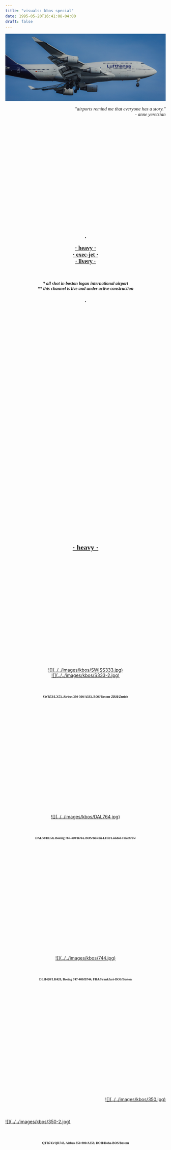 ```yaml
---
title: "visuals: kbos special"
date: 1995-05-20T16:41:08-04:00
draft: false
---
```


![](../../images/kbos/DLH4203.jpg)

<div style='font-size: 15px; font-family: didot, serif' align='right'>
    <i>
    "airports remind me that everyone has a story."<br>
     - anne yeretzian
     </i>
</div>
<a id="menu"></a>

<!--more-->


<img vspace="180">
<div style='font-size: 18px' align='center'> <b>.</b> </div>
<br>
<div style='font-size: 18px; font-family: didot, serif' align='center'>
    <b><a href="#heavy">
    · heavy ·
    </a></b> <br>
</div>
<div style='font-size: 18px; font-family: didot, serif' align='center'>
    <b><a href="#execjet">
    · exec-jet ·
    </b></a> <br>
</div>
<div style='font-size: 18px; font-family: didot, serif' align='center'>
    <b><a href="#livery">
    · livery ·
    </b></a> <br>
</div>
<br><br><br>
<div style='font-size: 14px; font-family: didot, serif' align='center'>
    <b><i>
    * all shot in boston logan international airport <br>
    ** this channel is live and under active construction <br>
    </b></i></a>
</div>
<br>
<div style='font-size: 18px' align='center'> <b>.</b> </div>
<img vspace="180">

<a id="heavy"></a>
<img vspace="180">
<div style='font-size: 22px; font-family: didot, serif' align='center'>
    <b><a href="#menu">
    · heavy ·
    </b></a>
</div>
<img vspace="180">

<!-- HEAVY -->
<div align='center'><div style='width:60%;'>
    <a href="#" data-featherlight="../../images/kbos/SWISS333.jpg">
        ![](../../images/kbos/SWISS333.jpg)</a>
</div></div>
<div align='center'><div style='width:60%;'>
    <a href="#" data-featherlight="../../images/kbos/S333-2.jpg">
        ![](../../images/kbos/S333-2.jpg)</a>
</div></div>
<img vspace="25">
<div style='font-size: 10px; font-family: didot, serif' align='center'>
    <b>
    SWR53/LX53, Airbus 330-300/A333, BOS/Boston-ZRH/Zurich <br>
    </b></a>
</div>
<img vspace="180">
<div align='center'><div style='width:75%;'>
    <a href="#" data-featherlight="../../images/kbos/DAL764.jpg">
        ![](../../images/kbos/DAL764.jpg)</a>
</div></div>
<img vspace="25">
<div style='font-size: 10px; font-family: didot, serif' align='center'>
    <b>
    DAL58/DL58, Boeing 767-400/B764, BOS/Boston-LHR/London Heathrow <br>
    </b></a>
</div>
<img vspace="180">
<div align='center'><div style='width:100%;'>
    <a href="#" data-featherlight="../../images/kbos/744.jpg">
        ![](../../images/kbos/744.jpg)</a>
</div></div>
<img vspace="25">
<div style='font-size: 10px; font-family: didot, serif' align='center'>
    <b>
    DLH420/LH420, Boeing 747-400/B744, FRA/Frankfurt-BOS/Boston <br>
    </b></a>
</div>
<img vspace="180">
<div align='right'><div style='width:70%;'>
    <a href="#" data-featherlight="../../images/kbos/350.jpg">
        ![](../../images/kbos/350.jpg)</a>
</div></div>
<img vspace="25">
<div align='left'><div style='width:60%;'>
    <a href="#" data-featherlight="../../images/kbos/350-2.jpg">
        ![](../../images/kbos/350-2.jpg)</a>
</div></div>
<img vspace="25">
<div style='font-size: 10px; font-family: didot, serif' align='center'>
    <b>
    QTR743/QR743, Airbus 350-900/A359, DOH/Doha-BOS/Boston <br>
    </b></a>
</div>
<img vspace="180">

<img vspace="180">

<img vspace="180">
